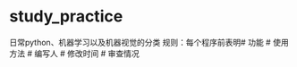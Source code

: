 # study_practice
日常python、机器学习以及机器视觉的分类
规则：每个程序前表明# 功能
                   # 使用方法
                   # 编写人
                   # 修改时间
                   # 审查情况
